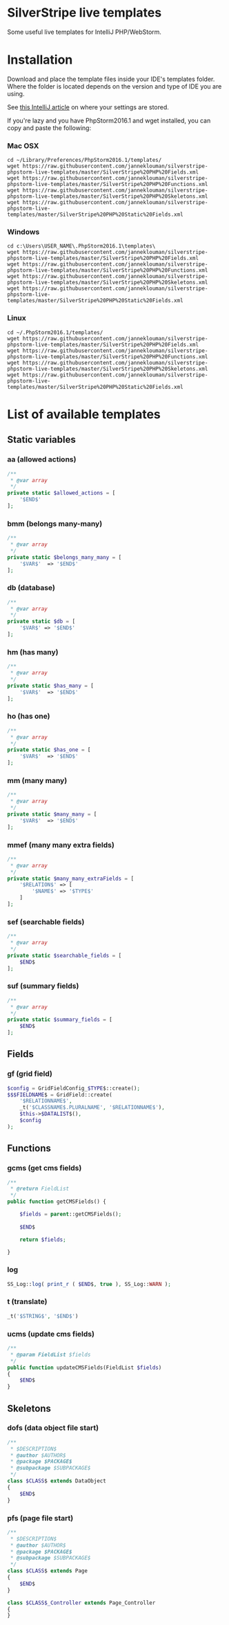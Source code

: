 # SilverStripe live templates
Some useful live templates for IntelliJ PHP/WebStorm. 

# Installation
Download and place the template files inside your IDE's templates folder. Where the folder is located depends on the version and type of IDE you are using. 

See [this IntelliJ article](https://intellij-support.jetbrains.com/hc/en-us/articles/206544519-Directories-used-by-the-IDE-to-store-settings-caches-plugins-and-logs) on where your settings are stored.


If you're lazy and you have PhpStorm2016.1 and wget installed, you can copy and paste the following:
### Mac OSX
````
cd ~/Library/Preferences/PhpStorm2016.1/templates/
wget https://raw.githubusercontent.com/janneklouman/silverstripe-phpstorm-live-templates/master/SilverStripe%20PHP%20Fields.xml
wget https://raw.githubusercontent.com/janneklouman/silverstripe-phpstorm-live-templates/master/SilverStripe%20PHP%20Functions.xml
wget https://raw.githubusercontent.com/janneklouman/silverstripe-phpstorm-live-templates/master/SilverStripe%20PHP%20Skeletons.xml
wget https://raw.githubusercontent.com/janneklouman/silverstripe-phpstorm-live-templates/master/SilverStripe%20PHP%20Static%20Fields.xml
````

### Windows
````
cd c:\Users\USER_NAME\.PhpStorm2016.1\templates\
wget https://raw.githubusercontent.com/janneklouman/silverstripe-phpstorm-live-templates/master/SilverStripe%20PHP%20Fields.xml
wget https://raw.githubusercontent.com/janneklouman/silverstripe-phpstorm-live-templates/master/SilverStripe%20PHP%20Functions.xml
wget https://raw.githubusercontent.com/janneklouman/silverstripe-phpstorm-live-templates/master/SilverStripe%20PHP%20Skeletons.xml
wget https://raw.githubusercontent.com/janneklouman/silverstripe-phpstorm-live-templates/master/SilverStripe%20PHP%20Static%20Fields.xml
````

### Linux
````
cd ~/.PhpStorm2016.1/templates/
wget https://raw.githubusercontent.com/janneklouman/silverstripe-phpstorm-live-templates/master/SilverStripe%20PHP%20Fields.xml
wget https://raw.githubusercontent.com/janneklouman/silverstripe-phpstorm-live-templates/master/SilverStripe%20PHP%20Functions.xml
wget https://raw.githubusercontent.com/janneklouman/silverstripe-phpstorm-live-templates/master/SilverStripe%20PHP%20Skeletons.xml
wget https://raw.githubusercontent.com/janneklouman/silverstripe-phpstorm-live-templates/master/SilverStripe%20PHP%20Static%20Fields.xml
````

# List of available templates
## Static variables
### aa (allowed actions)
````PHP
/**
 * @var array
 */
private static $allowed_actions = [
    '$END$'
];
````
### bmm (belongs many-many)
````PHP
/**
 * @var array
 */
private static $belongs_many_many = [
    '$VAR$'  => '$END$'
];
````
### db (database)
````PHP
/**
 * @var array
 */
private static $db = [
    '$VAR$' => '$END$'
];
````
### hm (has many)
````PHP
/**
 * @var array
 */
private static $has_many = [
    '$VAR$'  => '$END$'
];
````
### ho (has one)
````PHP
/**
 * @var array
 */
private static $has_one = [
    '$VAR$'  => '$END$'
];
````
### mm (many many)
````PHP
/**
 * @var array
 */
private static $many_many = [
    '$VAR$'  => '$END$'
];
````
### mmef (many many extra fields)
````PHP
/**
 * @var array
 */
private static $many_many_extraFields = [
    '$RELATION$' => [
        '$NAME$' => '$TYPE$'
    ]
];

````
### sef (searchable fields)
````PHP
/**
 * @var array
 */
private static $searchable_fields = [
    $END$
];
````
### suf (summary fields)
````PHP
/**
 * @var array
 */
private static $summary_fields = [
    $END$
];
````
## Fields
### gf (grid field)
````PHP
$config = GridFieldConfig_$TYPE$::create();
$$$FIELDNAME$ = GridField::create(
    '$RELATIONNAME$',
    _t('$CLASSNAME$.PLURALNAME', '$RELATIONNAME$'),
    $this->$DATALIST$(),
    $config
);
````
## Functions
### gcms (get cms fields)
````PHP
/**
 * @return FieldList
 */
public function getCMSFields() {

    $fields = parent::getCMSFields();
    
    $END$

    return $fields;

}
````
### log
````PHP
SS_Log::log( print_r ( $END$, true ), SS_Log::WARN );
````
### t (translate)
````PHP
_t('$STRING$', '$END$')
````
### ucms (update cms fields)
````PHP
/**
 * @param FieldList $fields
 */
public function updateCMSFields(FieldList $fields) 
{
    $END$
}
````
## Skeletons
### dofs (data object file start)
````PHP
/**
 * $DESCRIPTION$
 * @author $AUTHOR$
 * @package $PACKAGE$
 * @subpackage $SUBPACKAGE$
 */
class $CLASS$ extends DataObject
{
    $END$
}
````
### pfs (page file start)
````PHP
/**
 * $DESCRIPTION$
 * @author $AUTHOR$
 * @package $PACKAGE$
 * @subpackage $SUBPACKAGE$
 */
class $CLASS$ extends Page
{
    $END$
}

class $CLASS$_Controller extends Page_Controller 
{
}
````
